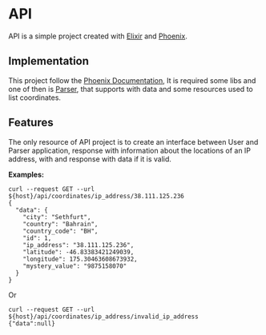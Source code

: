# API

API is a simple project created with [Elixir](https://elixir-lang.org/) and [Phoenix](https://www.phoenixframework.org/).
## Implementation

This project follow the [Phoenix Documentation](https://www.phoenixframework.org/),
It is required some libs and one of then is [Parser](https://github.com/pedromcorreia/find_hotel/tree/main/apps/parser), that supports with data and some resources used to list coordinates.

## Features

The only resource of API project is to create an interface between User and Parser application, response with information about the locations of an IP address, with and response with data if it is valid.

**Examples:**

    curl --request GET --url ${host}/api/coordinates/ip_address/38.111.125.236
    {
      "data": {
        "city": "Sethfurt",
        "country": "Bahrain",
        "country_code": "BH",
        "id": 1,
        "ip_address": "38.111.125.236",
        "latitude": -46.83383421249039,
        "longitude": 175.30463608673932,
        "mystery_value": "9875158070"
      }
    }

Or

    curl --request GET --url ${host}/api/coordinates/ip_address/invalid_ip_address
    {"data":null}
